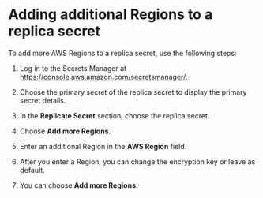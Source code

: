 # Adding additional Regions to a replica secret<a name="add-regions"></a>



To add more AWS Regions to a replica secret, use the following steps:

1. Log in to the Secrets Manager at [https://console\.aws\.amazon\.com/secretsmanager/](https://console.aws.amazon.com/secretsmanager/)\. 

1. Choose the primary secret of the replica secret to display the primary secret details\. 

1. In the **Replicate Secret** section, choose the replica secret\.

1. Choose **Add more Regions**\.

1. Enter an additional Region in the **AWS Region** field\.

1. After you enter a Region, you can change the encryption key or leave as default\.

1. You can choose **Add more Regions**\.